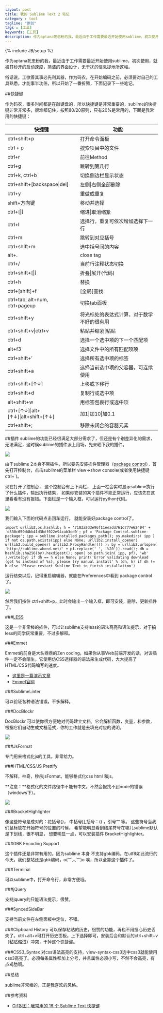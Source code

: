 ```yaml
---
layout: post
title: 我的 Sublime Text 2 笔记
category : tool
tagline: "原创"
tags : [工具]
keywords: [工具]
description: 作为aptana死忠粉的我，最近由于工作需要最近开始使用sublime，初次使用，就被其秒开的启动速度，简洁的界面设计，无干扰的信息提示所这幅。
---
```

{% include JB/setup %}

作为aptana死忠粉的我，最近由于工作需要最近开始使用sublime，初次使用，就被其秒开的启动速度，简洁的界面设计，无干扰的信息提示所这幅。

俗话说，工欲善其事必先利其器，作为码农，在开始编码之前，必须要对自己的工具熟悉，才能事半功倍，所以开始了一番折腾，下面记录下一些笔记。

##快捷键

作为码农，很多时间都是在敲键盘的，所以快捷键是非常重要的，sublime的快捷键非常非常多，很难都记住，按照80/20原则，只有20%是常用的，下面是我常用的快捷键：

<table class="table">
<thead>
<tr><th>快捷键</th><th>功能</th></tr>
</thead>
<tbody>
<tr><td>ctrl+shift+p</td><td>打开命令面板</td></tr>
<tr><td>ctrl + p</td><td>搜索项目中的文件</td></tr>
<tr><td>ctrl+r</td><td>前往Method</td></tr>
<tr><td>ctrl+g</td><td>跳转到第几行</td></tr>
<tr><td>ctrl+k, ctrl+b</td><td>切换侧边栏显示状态</td></tr>
<tr><td>ctrl+shift+[backspace|del]</td><td>左侧|右侧全部删除</td></tr>
<tr><td>ctrl+y</td><td>重做或重复</td></tr>
<tr><td>shift+方向键</td><td>移动并选择</td></tr>
<tr><td>ctrl+[|]</td><td>缩进|取消缩紧</td></tr>
<tr><td>ctrl+l</td><td>选择行，重复可依次增加选择下一行</td></tr>
<tr><td>ctrl+m</td><td>跳转到对应括号</td></tr>
<tr><td>ctrl+shift+m</td><td>选中括号间的内容</td></tr>
<tr><td>alt+.</td><td>close tag</td></tr>
<tr><td>ctrl+/</td><td>当前行注释状态切换</td></tr>
<tr><td>ctrl+shift+[|]</td><td>折叠|展开(代码)</td></tr>
<tr><td>ctrl+h</td><td>替换</td></tr>
<tr><td>ctrl+[shift]+f</td><td>[全局]查找</td></tr>
<tr><td>ctrl+tab, alt+num, ctrl+pageup</td><td>切换tab面板</td></tr>
<tr><td>ctrl+shift+y</td><td>将光标处的表达式计算，对于数学不好的很有用</td></tr>
<tr><td>ctrl+shift+v|ctrl+v</td><td>粘贴并缩紧|粘贴</td></tr>
<tr><td>ctrl+d</td><td>选择一个选中项的下一个匹配项</td></tr>
<tr><td>alt+f3</td><td>选择文件中的所有匹配项项</td></tr>
<tr><td>ctrl+shift+’</td><td>选择所有选中项的标签</td></tr>
<tr><td>ctrl+shift+a</td><td>选择当前选中项的父容器，可连续使用</td></tr>
<tr><td>ctrl+shift+[↑↓]</td><td>上移或下移行</td></tr>
<tr><td>ctrl+shift+d</td><td>复制行或选中项</td></tr>
<tr><td>alt+shift+w</td><td>用标签包裹行或选中项</td></tr>
<tr><td>ctrl+[↑↓]|alt+[↑↓]|alt+shift+[↑↓]</td><td>加1|加10|加0.1</td></tr>
<tr><td>ctrl+shift+;</td><td>移除未闭合的容器元素</td></tr>
</tbody>
</table>

##插件
sublime的功能已经很满足大部分需求了，但还是有个别差异化的需求，无法满足，这时候sublime的插件派上用场，先来晒下我的插件。

![]({{BLOG_IMG}}141.png)

由于sublime 2本身不带插件，所以要先安装插件管理器（[package control](https://sublime.wbond.net/)），首先打开控制台，点击sublime的菜单栏 view->show console(或者使用快捷键 ctrl+`)。

现在打开了控制台， 这个控制台有上下两栏， 上面一栏会实时显示sublime执行了什么插件，输出执行结果， 如果你安装的某个插件不能正常运行，应该先在这里看看有没有报错。下面栏是一个输入框，可以运行python代码。

![]({{BLOG_IMG}}142.png)

我们输入下面的代码点击回车运行， 就能安装好package control了。

	import urllib2,os,hashlib; h = '7183a2d3e96f11eeadd761d777e62404' + 'e330c659d4bb41d3bdf022e94cab3cd0'; pf = 'Package Control.sublime-package'; ipp = sublime.installed_packages_path(); os.makedirs( ipp ) if not os.path.exists(ipp) else None; urllib2.install_opener( urllib2.build_opener( urllib2.ProxyHandler()) ); by = urllib2.urlopen( 'http://sublime.wbond.net/' + pf.replace(' ', '%20')).read(); dh = hashlib.sha256(by).hexdigest(); open( os.path.join( ipp, pf), 'wb' ).write(by) if dh == h else None; print('Error validating download (got %s instead of %s), please try manual install' % (dh, h) if dh != h else 'Please restart Sublime Text to finish installation')

运行结束以后，记得重启编辑器，就能在Preferences中看到 package control了。

![]({{BLOG_IMG}}143.bmp)

然后我们按住 ctrl+shift+p。此时会输出一个输入框，即可安装，删除，更新插件了。

###[LESS](https://github.com/danro/LESS-sublime)

这是一个非常棒的插件，可以让sublime支持less的语法高亮和语法提示，对于搞less的同学灰常重要，不过多解释。

###Emmet

Emmet的前身是大名鼎鼎的Zen coding，如果你从事Web前端开发的话，对该插件一定不会陌生。它使用仿CSS选择器的语法来生成代码，大大提高了HTML/CSS代码编写的速度。

- [这里是一篇演示文章](http://www.iteye.com/news/27580)
- [Emmet官网](http://docs.emmet.io/)

###SublimeLinter

可以验证各种语法错误，不多解释。

###DocBlockr

DocBlockr 可以使你很方便地对代码建立文档。它会解析函数，变量，和参数，根据它们自动生成文档范式，你的工作就是去填充对应的说明。

![]({{BLOG_IMG}}144.gif)

###JsFormat

专门用来格式化js的工具，非常给力。

###HTML/CSS/JS Prettify

不解释，神奇，秒杀jsFormat，能够格式化css html 和js。

**注意：**格式化的文件路径中不能有中文，不然会报找不到node的错误（windows下）。

![]({{BLOG_IMG}}168.png)

###BracketHighlighter

像这些符号是成对的：花括号{}， 中括号[],括号：() ，引号“” 等。 这些符号当我们鼠标放在开始符号的位置的时候， 希望能明显看到结尾符号在哪儿sublime默认是下划线，很不明显， 想要明显一点，可以安装插件  BracketHighlighter。

###GBK Encoding Support

这个插件还是非常有用的，因为sublime 本身 不支持gbk编码，在utf8如此流行的今天，我们整站还是gbk编码，o(︶︿︶)o 唉，所以全靠这个插件了。

###Terminal

可以sublime中，打开命令行，非常方便哦。

###jQuery

支持jquery的只能语法提示，很赞。

###SyncedSideBar

支持当前文件在左侧面板中定位，不错。

###Clipboard History
可以保存粘贴的历史，很赞的功能，再也不用担心历史丢失了。ctrl+alt+v可打开历史面板，上下选择即可，安装后会和默认的ctrl+shift+v（粘贴缩进）冲突，干掉这个快捷键。

###CSS3_Syntax
对css语法高亮的支持，view-syntax-css3选中css3就能使用css3高亮了。必须每条属性都加上分号，并且属性必须小写，不然不会高亮，有点鸡肋啊。

##总结

sublime非常棒的，正是我喜欢的风格。

##参考资料

- [Gif多图：我常用的 16 个 Sublime Text 快捷键](http://blog.jobbole.com/82527/)